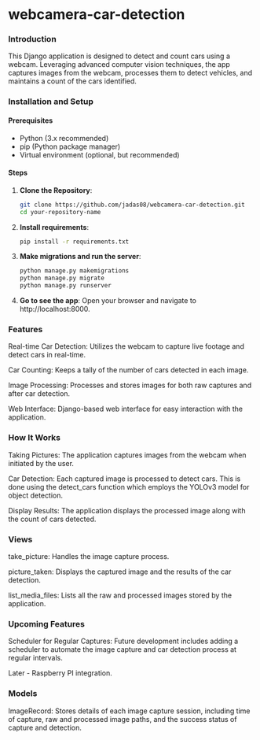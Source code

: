 # webcamera-car-detection
### Introduction
This Django application is designed to detect and count cars using a webcam. Leveraging advanced computer vision techniques, the app captures images from the webcam, processes them to detect vehicles, and maintains a count of the cars identified.
### Installation and Setup

#### Prerequisites
- Python (3.x recommended)
- pip (Python package manager)
- Virtual environment (optional, but recommended)

#### Steps

1. **Clone the Repository**:
   ```bash
   git clone https://github.com/jadas08/webcamera-car-detection.git
   cd your-repository-name

2. **Install requirements**:
   ```bash
   pip install -r requirements.txt

3. **Make migrations and run the server**:
   ```bash
   python manage.py makemigrations
   python manage.py migrate
   python manage.py runserver
4. **Go to see the app**:
   Open your browser and navigate to http://localhost:8000.
  

### Features
Real-time Car Detection: Utilizes the webcam to capture live footage and detect cars in real-time.

Car Counting: Keeps a tally of the number of cars detected in each image.

Image Processing: Processes and stores images for both raw captures and after car detection.

Web Interface: Django-based web interface for easy interaction with the application.

### How It Works
Taking Pictures: The application captures images from the webcam when initiated by the user.

Car Detection: Each captured image is processed to detect cars. This is done using the detect_cars function which employs the YOLOv3 model for object detection.

Display Results: The application displays the processed image along with the count of cars detected.
### Views
take_picture: Handles the image capture process.

picture_taken: Displays the captured image and the results of the car detection.

list_media_files: Lists all the raw and processed images stored by the application.

### Upcoming Features
Scheduler for Regular Captures: Future development includes adding a scheduler to automate the image capture and car detection process at regular intervals.

Later - Raspberry PI integration.
### Models
ImageRecord: Stores details of each image capture session, including time of capture, raw and processed image paths, and the success status of capture and detection.
